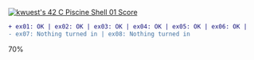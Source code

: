 [![kwuest's 42 C Piscine Shell 01 Score](https://badge42.vercel.app/api/v2/clb55h6z600300fkzy9cemaa4/project/2900198)](https://github.com/JaeSeoKim/badge42)
```diff
+ ex01: OK | ex02: OK | ex03: OK | ex04: OK | ex05: OK | ex06: OK | 
- ex07: Nothing turned in | ex08: Nothing turned in 
```
70%

